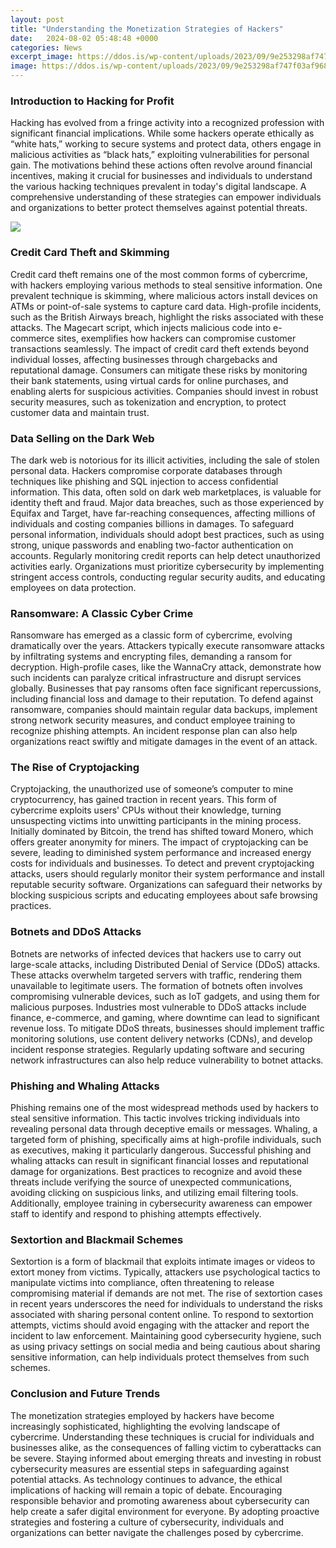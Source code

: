 ```yaml
---
layout: post
title: "Understanding the Monetization Strategies of Hackers"
date:   2024-08-02 05:48:48 +0000
categories: News
excerpt_image: https://ddos.is/wp-content/uploads/2023/09/9e253298af747f03af968f31b4f913be.png
image: https://ddos.is/wp-content/uploads/2023/09/9e253298af747f03af968f31b4f913be.png
---
```


### Introduction to Hacking for Profit
Hacking has evolved from a fringe activity into a recognized profession with significant financial implications. While some hackers operate ethically as “white hats,” working to secure systems and protect data, others engage in malicious activities as “black hats,” exploiting vulnerabilities for personal gain. The motivations behind these actions often revolve around financial incentives, making it crucial for businesses and individuals to understand the various hacking techniques prevalent in today's digital landscape. A comprehensive understanding of these strategies can empower individuals and organizations to better protect themselves against potential threats.

![](https://ddos.is/wp-content/uploads/2023/09/9e253298af747f03af968f31b4f913be.png)
### Credit Card Theft and Skimming
Credit card theft remains one of the most common forms of cybercrime, with hackers employing various methods to steal sensitive information. One prevalent technique is skimming, where malicious actors install devices on ATMs or point-of-sale systems to capture card data. High-profile incidents, such as the British Airways breach, highlight the risks associated with these attacks. The Magecart script, which injects malicious code into e-commerce sites, exemplifies how hackers can compromise customer transactions seamlessly.
The impact of credit card theft extends beyond individual losses, affecting businesses through chargebacks and reputational damage. Consumers can mitigate these risks by monitoring their bank statements, using virtual cards for online purchases, and enabling alerts for suspicious activities. Companies should invest in robust security measures, such as tokenization and encryption, to protect customer data and maintain trust.
### Data Selling on the Dark Web
The dark web is notorious for its illicit activities, including the sale of stolen personal data. Hackers compromise corporate databases through techniques like phishing and SQL injection to access confidential information. This data, often sold on dark web marketplaces, is valuable for identity theft and fraud. Major data breaches, such as those experienced by Equifax and Target, have far-reaching consequences, affecting millions of individuals and costing companies billions in damages.
To safeguard personal information, individuals should adopt best practices, such as using strong, unique passwords and enabling two-factor authentication on accounts. Regularly monitoring credit reports can help detect unauthorized activities early. Organizations must prioritize cybersecurity by implementing stringent access controls, conducting regular security audits, and educating employees on data protection.
### Ransomware: A Classic Cyber Crime
Ransomware has emerged as a classic form of cybercrime, evolving dramatically over the years. Attackers typically execute ransomware attacks by infiltrating systems and encrypting files, demanding a ransom for decryption. High-profile cases, like the WannaCry attack, demonstrate how such incidents can paralyze critical infrastructure and disrupt services globally.
Businesses that pay ransoms often face significant repercussions, including financial loss and damage to their reputation. To defend against ransomware, companies should maintain regular data backups, implement strong network security measures, and conduct employee training to recognize phishing attempts. An incident response plan can also help organizations react swiftly and mitigate damages in the event of an attack.
### The Rise of Cryptojacking
Cryptojacking, the unauthorized use of someone’s computer to mine cryptocurrency, has gained traction in recent years. This form of cybercrime exploits users' CPUs without their knowledge, turning unsuspecting victims into unwitting participants in the mining process. Initially dominated by Bitcoin, the trend has shifted toward Monero, which offers greater anonymity for miners.
The impact of cryptojacking can be severe, leading to diminished system performance and increased energy costs for individuals and businesses. To detect and prevent cryptojacking attacks, users should regularly monitor their system performance and install reputable security software. Organizations can safeguard their networks by blocking suspicious scripts and educating employees about safe browsing practices.
### Botnets and DDoS Attacks
Botnets are networks of infected devices that hackers use to carry out large-scale attacks, including Distributed Denial of Service (DDoS) attacks. These attacks overwhelm targeted servers with traffic, rendering them unavailable to legitimate users. The formation of botnets often involves compromising vulnerable devices, such as IoT gadgets, and using them for malicious purposes.
Industries most vulnerable to DDoS attacks include finance, e-commerce, and gaming, where downtime can lead to significant revenue loss. To mitigate DDoS threats, businesses should implement traffic monitoring solutions, use content delivery networks (CDNs), and develop incident response strategies. Regularly updating software and securing network infrastructures can also help reduce vulnerability to botnet attacks.
### Phishing and Whaling Attacks
Phishing remains one of the most widespread methods used by hackers to steal sensitive information. This tactic involves tricking individuals into revealing personal data through deceptive emails or messages. Whaling, a targeted form of phishing, specifically aims at high-profile individuals, such as executives, making it particularly dangerous.
Successful phishing and whaling attacks can result in significant financial losses and reputational damage for organizations. Best practices to recognize and avoid these threats include verifying the source of unexpected communications, avoiding clicking on suspicious links, and utilizing email filtering tools. Additionally, employee training in cybersecurity awareness can empower staff to identify and respond to phishing attempts effectively.
### Sextortion and Blackmail Schemes
Sextortion is a form of blackmail that exploits intimate images or videos to extort money from victims. Typically, attackers use psychological tactics to manipulate victims into compliance, often threatening to release compromising material if demands are not met. The rise of sextortion cases in recent years underscores the need for individuals to understand the risks associated with sharing personal content online.
To respond to sextortion attempts, victims should avoid engaging with the attacker and report the incident to law enforcement. Maintaining good cybersecurity hygiene, such as using privacy settings on social media and being cautious about sharing sensitive information, can help individuals protect themselves from such schemes.
### Conclusion and Future Trends
The monetization strategies employed by hackers have become increasingly sophisticated, highlighting the evolving landscape of cybercrime. Understanding these techniques is crucial for individuals and businesses alike, as the consequences of falling victim to cyberattacks can be severe. Staying informed about emerging threats and investing in robust cybersecurity measures are essential steps in safeguarding against potential attacks.
As technology continues to advance, the ethical implications of hacking will remain a topic of debate. Encouraging responsible behavior and promoting awareness about cybersecurity can help create a safer digital environment for everyone. By adopting proactive strategies and fostering a culture of cybersecurity, individuals and organizations can better navigate the challenges posed by cybercrime.